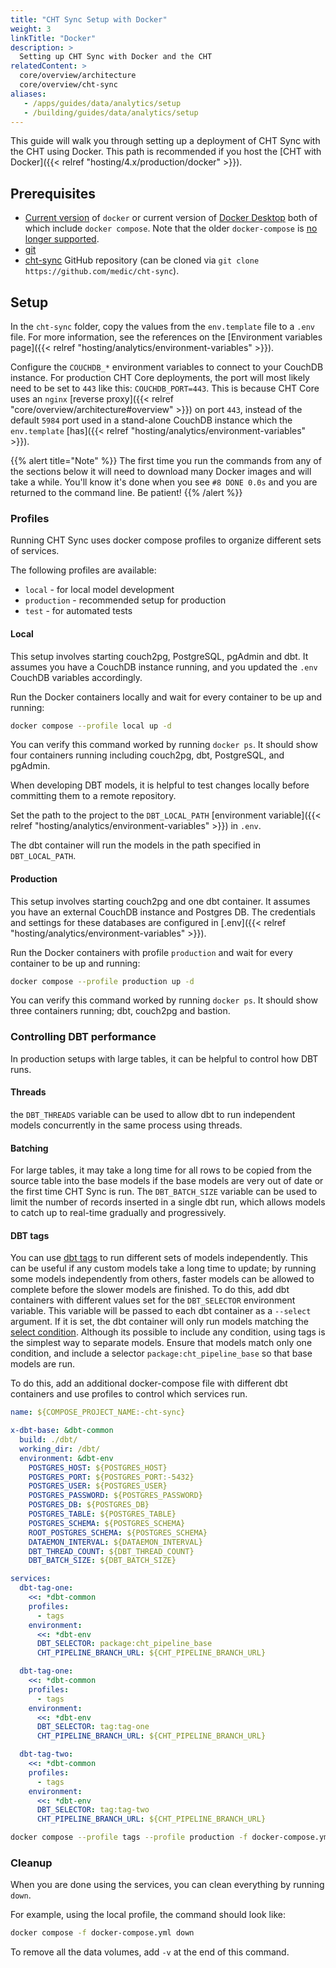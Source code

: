 ```yaml
---
title: "CHT Sync Setup with Docker"
weight: 3
linkTitle: "Docker"
description: >
  Setting up CHT Sync with Docker and the CHT
relatedContent: >
  core/overview/architecture
  core/overview/cht-sync
aliases:
   - /apps/guides/data/analytics/setup
   - /building/guides/data/analytics/setup
---
```


This guide will walk you through setting up a deployment of CHT Sync with the CHT using Docker. This path is recommended if you host the [CHT with Docker]({{< relref "hosting/4.x/production/docker" >}}).

## Prerequisites

- [Current version](https://docs.docker.com/engine/install/) of `docker` or current version of [Docker Desktop](https://www.docker.com/products/docker-desktop/) both of which include `docker compose`. Note that the older `docker-compose` is [no longer supported](https://www.docker.com/blog/announcing-compose-v2-general-availability/).
- [git](https://git-scm.com/book/en/v2/Getting-Started-Installing-Git)
- [cht-sync](https://github.com/medic/cht-sync) GitHub repository (can be cloned via `git clone https://github.com/medic/cht-sync`).

## Setup

In the `cht-sync` folder, copy the values from the `env.template` file to a `.env` file. For more information, see the references on the [Environment variables page]({{< relref "hosting/analytics/environment-variables" >}}).

Configure the `COUCHDB_*` environment variables to connect to your CouchDB instance. For production CHT Core deployments, the port will most likely need to be set to `443` like this: `COUCHDB_PORT=443`. This is because CHT Core uses an `nginx` [reverse proxy]({{< relref "core/overview/architecture#overview" >}}) on port `443`, instead of the default `5984` port used in a stand-alone CouchDB instance which the `env.template` [has]({{< relref "hosting/analytics/environment-variables" >}}).

{{% alert title="Note" %}}
The first time you run the commands from any of the sections below it will need to download many Docker images and will take a while. You'll know it's done when you see `#8 DONE 0.0s` and you are returned to the command line. Be patient!
{{% /alert %}}

### Profiles

Running CHT Sync uses docker compose profiles to organize different sets of services. 

The following profiles are available:
- `local` - for local model development
- `production` - recommended setup for production
- `test` - for automated tests

#### Local

This setup involves starting couch2pg, PostgreSQL, pgAdmin and dbt. It assumes you have a CouchDB instance running, and you updated the `.env` CouchDB variables accordingly.

Run the Docker containers locally and wait for every container to be up and running:
```sh
docker compose --profile local up -d
```

You can verify this command worked by running `docker ps`. It should show four containers running including couch2pg, dbt, PostgreSQL, and pgAdmin.

When developing DBT models, it is helpful to test changes locally before committing them to a remote repository.

Set the path to the project to the `DBT_LOCAL_PATH` [environment variable]({{< relref "hosting/analytics/environment-variables" >}}) in `.env`.

The dbt container will run the models in the path specified in `DBT_LOCAL_PATH`.

#### Production

This setup involves starting couch2pg and one dbt container. It assumes you have an external CouchDB instance and Postgres DB. The credentials and settings for these databases are configured in [.env]({{< relref "hosting/analytics/environment-variables" >}}).

Run the Docker containers with profile `production` and wait for every container to be up and running:
```sh
docker compose --profile production up -d
```

You can verify this command worked by running `docker ps`. It should show three containers running; dbt, couch2pg and bastion.

### Controlling DBT performance

In production setups with large tables, it can be helpful to control how DBT runs.

#### Threads

the `DBT_THREADS` variable can be used to allow dbt to run independent models concurrently in the same process using threads.

#### Batching

For large tables, it may take a long time for all rows to be copied from the source table into the base models if the base models are very out of date or the first time CHT Sync is run. The `DBT_BATCH_SIZE` variable can be used to limit the number of records inserted in a single dbt run, which allows models to catch up to real-time gradually and progressively.

#### DBT tags
You can use [dbt tags](https://docs.getdbt.com/reference/resource-configs/tags) to run different sets of models independently. This can be useful if any custom models take a long time to update; by running some models independently from others, faster models can be allowed to complete before the slower models are finished.
To do this, add dbt containers with different values set for the `DBT_SELECTOR` environment variable. This variable will be passed to each dbt container as a `--select` argument. If it is set, the dbt container will only run models matching the [select condition](https://docs.getdbt.com/reference/node-selection/syntax#how-does-selection-work). Although its possible to include any condition, using tags is the simplest way to separate models. Ensure that models match only one condition, and include a selector `package:cht_pipeline_base` so that base models are run.

To do this, add an additional docker-compose file with different dbt containers and use profiles to control which services run.

```yaml
name: ${COMPOSE_PROJECT_NAME:-cht-sync}

x-dbt-base: &dbt-common
  build: ./dbt/
  working_dir: /dbt/
  environment: &dbt-env
    POSTGRES_HOST: ${POSTGRES_HOST}
    POSTGRES_PORT: ${POSTGRES_PORT:-5432}
    POSTGRES_USER: ${POSTGRES_USER}
    POSTGRES_PASSWORD: ${POSTGRES_PASSWORD}
    POSTGRES_DB: ${POSTGRES_DB}
    POSTGRES_TABLE: ${POSTGRES_TABLE}
    POSTGRES_SCHEMA: ${POSTGRES_SCHEMA}
    ROOT_POSTGRES_SCHEMA: ${POSTGRES_SCHEMA}
    DATAEMON_INTERVAL: ${DATAEMON_INTERVAL}
    DBT_THREAD_COUNT: ${DBT_THREAD_COUNT}
    DBT_BATCH_SIZE: ${DBT_BATCH_SIZE}

services:
  dbt-tag-one:
    <<: *dbt-common
    profiles:
      - tags
    environment:
      <<: *dbt-env
      DBT_SELECTOR: package:cht_pipeline_base
      CHT_PIPELINE_BRANCH_URL: ${CHT_PIPELINE_BRANCH_URL}

  dbt-tag-one:
    <<: *dbt-common
    profiles:
      - tags
    environment:
      <<: *dbt-env
      DBT_SELECTOR: tag:tag-one
      CHT_PIPELINE_BRANCH_URL: ${CHT_PIPELINE_BRANCH_URL}

  dbt-tag-two:
    <<: *dbt-common
    profiles:
      - tags
    environment:
      <<: *dbt-env
      DBT_SELECTOR: tag:tag-two
      CHT_PIPELINE_BRANCH_URL: ${CHT_PIPELINE_BRANCH_URL}
```

```sh
docker compose --profile tags --profile production -f docker-compose.yml -f docker-compose.dbt-tags.yml up -d
```

### Cleanup

When you are done using the services, you can clean everything by running `down`.

For example, using the local profile, the command should look like:

```sh
docker compose -f docker-compose.yml down
```

To remove all the data volumes, add `-v` at the end of this command.
